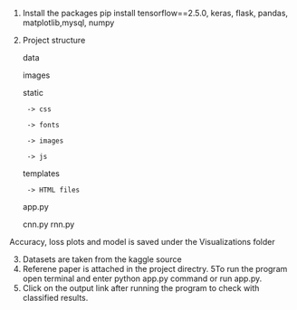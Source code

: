 ﻿1. Install the packages pip install tensorflow==2.5.0, keras, flask, pandas, matplotlib,mysql, numpy
2. Project structure

	data

	images

	static

		-> css

		-> fonts

		-> images

		-> js

	templates

		-> HTML files

	app.py

	cnn.py
	rnn.py

Accuracy, loss plots and model is saved under the Visualizations folder

3. Datasets are taken from the kaggle source
4. Referene paper is attached in the project directry.
5To run the program open terminal and enter python app.py command or run app.py.
6. Click on the output link after running the program to check with classified results.
